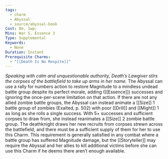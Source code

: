 ```yaml
---
tags:
  - charm
  - Abyssal
  - source/abyssal-book
Cost: 8m, 1wp; 
Mins: War 5, Essence 3
Type: Supplemental
Keywords:
  - None
Duration: Instant
Prerequisite Charms:
  - "[[Death Is No Respite]]"
---
```

*Speaking with calm and unquestionable authority, Death’s Lawgiver stirs the corpses of the battlefield to take up arms in her name.*
The Abyssal can use a rally for numbers action to restore Magnitude to a mindless undead battle group despite its perfect morale, adding ([[Essence]]) successes and ignoring the once-per-scene limitation on that action.
If there are not any allied zombie battle groups, the Abyssal can instead animate a [[Size]] 1 battle group of zombies (Exalted, p. 502) with poor [[Drill]] and [[Might]] 1 as long as she rolls a single success. With 5+ successes and sufficient corpses to draw from, she instead reanimates a [[Size]] 2 zombie battle group.
The deathknight draws her new recruits from corpses strewn across the battlefield, and there must be a sufficient supply of them for her to use this Charm. This requirement is generally satisfied in any combat where a battle group has suffered Magnitude damage, but the [[Storyteller]] may require the Abyssal and her allies to kill additional victims before she can use this Charm if he deems there aren’t enough available.